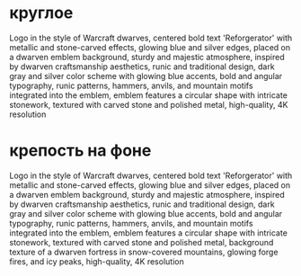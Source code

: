 # круглое

Logo in the style of Warcraft dwarves, centered bold text 'Reforgerator' with metallic and stone-carved effects, glowing
blue and silver edges, placed on a dwarven emblem background, sturdy and majestic atmosphere, inspired by dwarven
craftsmanship aesthetics, runic and traditional design, dark gray and silver color scheme with glowing blue accents,
bold and angular typography, runic patterns, hammers, anvils, and mountain motifs integrated into the emblem, emblem
features a circular shape with intricate stonework, textured with carved stone and polished metal, high-quality, 4K
resolution

# крепость на фоне

Logo in the style of Warcraft dwarves, centered bold text 'Reforgerator' with metallic and stone-carved effects, glowing
blue and silver edges, placed on a dwarven emblem background, sturdy and majestic atmosphere, inspired by dwarven
craftsmanship aesthetics, runic and traditional design, dark gray and silver color scheme with glowing blue accents,
bold and angular typography, runic patterns, hammers, anvils, and mountain motifs integrated into the emblem, emblem
features a circular shape with intricate stonework, textured with carved stone and polished metal, background texture of
a dwarven fortress in snow-covered mountains, glowing forge fires, and icy peaks, high-quality, 4K resolution
